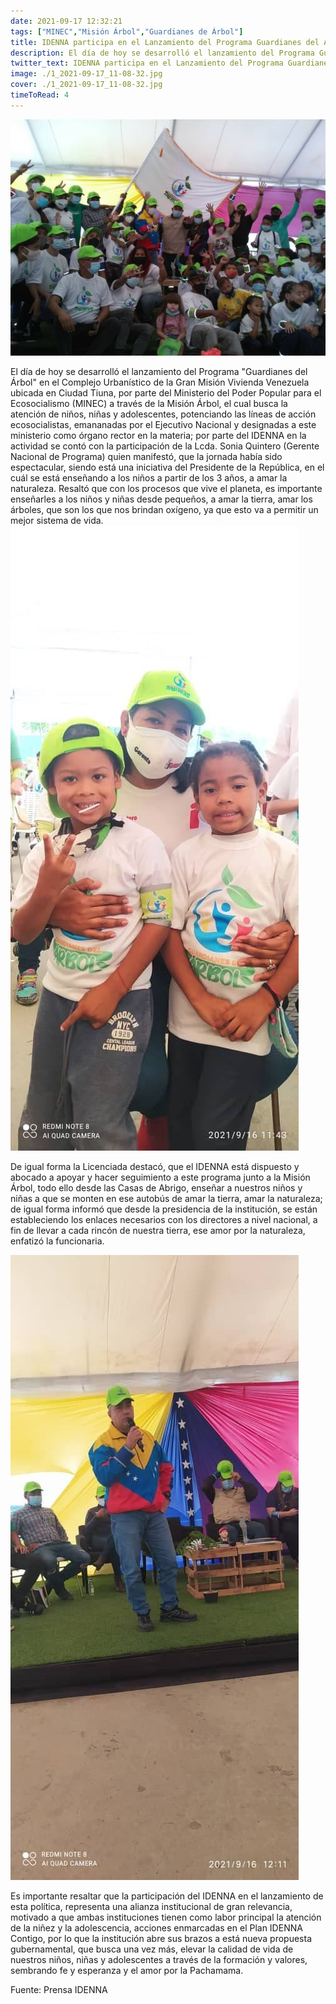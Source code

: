 ```yaml
---
date: 2021-09-17 12:32:21
tags: ["MINEC","Misión Árbol","Guardianes de Árbol"]
title: IDENNA participa en el Lanzamiento del Programa Guardianes del Árbol, impulsado por el MINEC a través de la Misión Árbol.
description: El día de hoy se desarrolló el lanzamiento del Programa Guardianes del Árbol en el Complejo Urbanístico de la Gran Misión Vivienda Venezuela ubicada en Ciudad Tiuna, por parte del Ministerio del Poder Popular para el Ecosocialismo (MINEC) a través de la Misión Árbol . 
twitter_text: IDENNA participa en el Lanzamiento del Programa Guardianes del Árbol, impulsado por el MINEC a través de la Misión Árbol.
image: ./1_2021-09-17_11-08-32.jpg
cover: ./1_2021-09-17_11-08-32.jpg
timeToRead: 4
---
```


![IDENNA](./1_2021-09-17_11-08-32.jpg)

El día de hoy se desarrolló el lanzamiento del Programa "Guardianes del Árbol" en el Complejo Urbanístico de la Gran Misión Vivienda Venezuela ubicada en Ciudad Tiuna, por parte del Ministerio del Poder Popular para el Ecosocialismo (MINEC) a través de la Misión Árbol,  el cual  busca la atención de niños, niñas y adolescentes, potenciando las líneas de acción ecosocialistas,  emananadas por el Ejecutivo Nacional y designadas a este ministerio como órgano rector en la materia; por parte del IDENNA en la actividad se contó con la participación de la Lcda. Sonia Quintero  (Gerente Nacional de Programa) quien manifestó, que la jornada había sido espectacular, siendo está una iniciativa del Presidente de la República, en el cuál se está enseñando a los niños a partir de los 3 años, a amar la naturaleza. Resaltó que con los procesos que vive el planeta, es importante enseñarles a los niños y niñas desde pequeños, a amar la tierra, amar los árboles, que son los que nos brindan oxígeno, ya que esto va a permitir un mejor sistema de vida. 
![IDENNA-2](./2_2021-09-17_11-08-31.jpg)

De igual forma la Licenciada destacó, que el IDENNA está dispuesto y abocado a apoyar y hacer seguimiento a este programa junto a la Misión Árbol, todo ello desde las Casas de Abrigo, enseñar a nuestros niños y niñas a que se monten en ese autobús de amar la tierra,  amar la naturaleza; de igual forma informó que desde la presidencia de la institución, se están estableciendo los enlaces necesarios con los directores a nivel nacional, a fin de llevar a cada rincón de nuestra tierra, ese amor por la naturaleza, enfatizó la funcionaria.

![IDENNA-3](./3_2021-09-17_11-08-31.jpg)

Es importante resaltar que la participación del IDENNA en el lanzamiento de esta política, representa una alianza institucional de gran relevancia, motivado a que ambas instituciones tienen como labor principal la atención de la niñez y la adolescencia, acciones enmarcadas en el Plan IDENNA Contigo,  por lo que la institución abre sus brazos a está nueva propuesta gubernamental, que busca una vez más, elevar la calidad de vida de nuestros niños, niñas y adolescentes a través de la formación y valores, sembrando fe y esperanza y el amor por la Pachamama. 

Fuente: Prensa IDENNA

